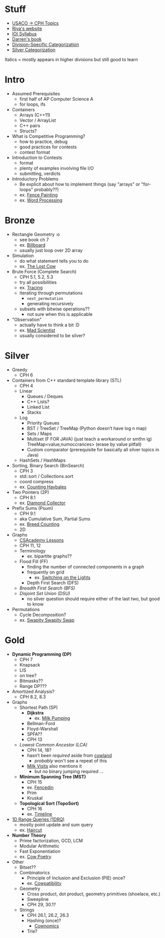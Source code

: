 # Stuff

 - [USACO -> CPH Topics](https://github.com/bqi343/USACO/blob/master/Contests/USACO%20Links/USACO%20Topics.md)
 - [Riya's website](https://www.vplanetcoding.com/courses)
 - [IOI Syllabus](https://people.ksp.sk/~misof/ioi-syllabus/ioi-syllabus.pdf)
 - [Darren's book](https://www.overleaf.com/project/5e73f65cde1d010001224d8a)
 - [Division-Specific Categorization](https://github.com/bqi343/USACO/blob/master/Contests/USACO%20Links/Division-Specific/Silver.md)
 - [Silver Categorization](https://docs.google.com/document/d/1ba2jr2PFrtxHuGfvdjYVKX-8VzkQAdhpiMLlpXxiAOM/edit)

Italics = mostly appears in higher divisions but still good to learn

# Intro

 - Assumed Prerequisites 
   - first half of AP Computer Science A
   - for loops, ifs
 - Containers
   - Arrays (C++11)
   - Vector / ArrayList
   - C++ pairs
   - Structs?
 - What is Competitive Programming?
   - how to practice, debug
   - good practices for contests
   - contest format
 - Introduction to Contests
   - format
   - plenty of examples involving file I/O
   - submitting, verdicts
 - Introductory Problems
   - Be explicit about how to implement things (say "arrays" or "for-loops" probably??)
   - ex. [Fence Painting](http://usaco.org/index.php?page=viewproblem2&cpid=567)
   - ex. [Word Processing](http://usaco.org/index.php?page=viewproblem2&cpid=987)

# Bronze

 - Rectangle Geometry :o
   - see book ch 7
   - ex. [Billboard](http://usaco.org/index.php?page=viewproblem2&cpid=759)
   - usually just loop over 2D array
 - Simulation
   - do what statement tells you to do
   - ex. [The Lost Cow](http://usaco.org/index.php?page=viewproblem2&cpid=735)
 - Brute Force (Complete Search)
   - CPH 5.1, 5.2, 5.3
   - try all possibilities
   - ex. [Tracing](http://usaco.org/index.php?page=viewproblem2&cpid=1037)
   - iterating through permutations
     - `next_permutation`
     - generating recursively
   - subsets with bitwise operations??
     - not sure when this is applicable
 - "Observation"
   - actually have to think a bit :D
   - ex. [Mad Scientist](http://usaco.org/index.php?page=viewproblem2&cpid=1012)
   - usually considered to be silver?

# Silver

 - Greedy
   - CPH 6
 - Containers from C++ standard template library (STL)
   - CPH 4
   - Linear
     - Queues / Deques
     - C++ Lists?
     - Linked List
     - Stacks
   - Log
     - Priority Queues
     - BST / TreeSet / TreeMap (Python doesn’t have log n map)
     - Sets / Maps
     - Multiset (F FOR JAVA) (just teach a workaround or smthn ig) TreeMap<value,numoccrances> (erase by value pitfall)
     - Custom comparator (prerequisite for basically all silver topics in Java)
   - HashSets / HashMaps
 - Sorting, Binary Search (BinSearch)
   - CPH 3
   - std::sort / Collections.sort
   - coord compress
   - ex. [Counting Haybales](http://usaco.org/index.php?page=viewproblem2&cpid=666)
 - Two Pointers (2P)
   - CPH 8.1
   - ex. [Diamond Collector](http://usaco.org/index.php?page=viewproblem2&cpid=643)
 - Prefix Sums (Psum)
   - CPH 9.1
   - aka Cumulative Sum, Partial Sums
   - ex. [Breed Counting](http://www.usaco.org/index.php?page=viewproblem2&cpid=572)
   - 2D
 - Graphs
   - [CSAcademy Lessons](https://csacademy.com/lessons/)
   - CPH 11, 12
   - Terminology
     - ex. bipartite graphs??
   - Flood Fill (FF)
     - finding the number of connected components in a graph
     - frequently on grid
       - ex. [Switching on the Lights](http://www.usaco.org/index.php?page=viewproblem2&cpid=570)
     - Depth First Search (DFS)
   - *Breadth First Search (BFS)*
   - *Disjoint Set Union (DSU)*
     - no silver question should require either of the last two, but good to know
 - Permutations 
   - Cycle Decomposition?
   - ex. [Swapity Swapity Swap](http://www.usaco.org/index.php?page=viewproblem2&cpid=1014)

# Gold

 - **Dynamic Programming (DP)**
   - CPH 7
   - Knapsack
   - LIS
   - on tree?
   - Bitmasks??
   - Range DP???
 - Amortized Analysis?
   - CPH 8.2, 8.3
 - Graphs
   - Shortest Path (SP)
     - **Dijkstra**
       - ex. [Milk Pumping](http://www.usaco.org/index.php?page=viewproblem2&cpid=969)
     - Bellman-Ford
     - Floyd-Warshall
     - SPFA??
     - CPH 13
   - *Lowest Common Ancestor (LCA)*
     - CPH 14, 18?
     - hasn’t been *required* aside from [cowland](http://www.usaco.org/index.php?page=viewproblem2&cpid=921)
       - *probably* won't see a repeat of this
     - [Milk Visits](http://www.usaco.org/index.php?page=viewproblem2&cpid=970) also mentions it
       - but no binary jumping required ...
   - **Minimum Spanning Tree (MST)**
     - CPH 15
     - ex. [Fencedin](http://www.usaco.org/index.php?page=viewproblem2&cpid=623)
     - Prim
     - Kruskal
   - **Topological Sort (TopoSort)**
     - CPH 16
     - ex. [Timeline](http://www.usaco.org/index.php?page=viewproblem2&cpid=1017)
 - [1D Range Queries (1DRQ)](https://thecodingwizard.github.io/usaco-training-2.0/Gold_1DRQ)
   - mostly point update and sum query
   - ex. [Haircut](http://www.usaco.org/index.php?page=viewproblem2&cpid=1041)
 - **Number Theory**
   - Prime factorization, GCD, LCM
   - Modular Arithmetic
   - Fast Exponentiation 
   - ex. [Cow Poetry](http://usaco.org/index.php?page=viewproblem2&cpid=897)
 - Other
   - Bitset??
   - Combinatorics
     - Principle of Inclusion and Exclusion (PIE) once?
     - ex. [Cowpatibility](http://usaco.org/index.php?page=viewproblem2&cpid=862)
   - Geometry
     - Cross product, dot product, geometry primitives (shoelace, etc.)
     - Sweepline
     - CPH 29, 30.1?
   - Strings
     - CPH 26.1, 26.2, 26.3
     - Hashing (once)?
       - [Cownomics](http://www.usaco.org/index.php?page=viewproblem2&cpid=741)
     - Trie?
